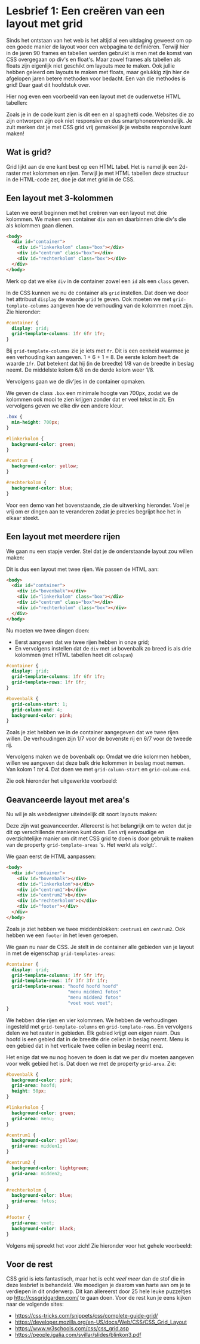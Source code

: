 # Lesbrief 1: Een creëren van een layout met grid

Sinds het ontstaan van het web is het altijd al een uitdaging geweest om op een goede manier de layout voor een webpagina te definiëren. Terwijl hier in de jaren 90 frames en tabellen werden gebruikt is men met de komst van CSS overgegaan op div's en float's. Maar zowel frames als tabellen als floats zijn eigenlijk niet geschikt om layouts mee te maken. Ook jullie hebben geleerd om layouts te maken met floats, maar gelukkig zijn hier de afgelopen jaren betere methoden voor bedacht. Een van die methodes is grid! Daar gaat dit hoofdstuk over.

Hier nog even een voorbeeld van een layout met de ouderwetse HTML tabellen:
[](codepen://hakanakkas/aEGYLR?height=500&theme=0)

Zoals je in de code kunt zien is dit een en al spaghetti code. Websites die zo zijn ontworpen zijn ook niet responsive en dus smartphoneonvriendelijk. Je zult merken dat je met CSS grid vrij gemakkelijk je website responsive kunt maken!

## Wat is grid?
Grid lijkt aan de ene kant best op een HTML tabel. Het is namelijk een 2d-raster met kolommen en rijen. Terwijl je met HTML tabellen deze structuur in de HTML-code zet, doe je dat met grid in de CSS.

## Een layout met 3-kolommen
Laten we eerst beginnen met het creëren van een layout met drie kolommen. We maken een container `div` aan en daarbinnen drie div's die als kolommen gaan dienen.

``` html
<body>
  <div id="container">
    <div id="linkerkolom" class="box"></div>
    <div id="centrum" class="box"></div>    
    <div id="rechterkolom" class="box"></div>        
  </div>
</body>
```
Merk op dat we elke `div` in de container zowel een `id` als een `class` geven.

In de CSS kunnen we nu de container als `grid` instellen. Dat doen we door het attribuut `display` de waarde `grid` te geven. Ook moeten we met `grid-template-columns` aangeven hoe de verhouding van de kolommen moet zijn. Zie hieronder:

``` css
#container {
  display: grid;
  grid-template-columns: 1fr 6fr 1fr;
}
```
Bij `grid-template-columns` zie je iets met `fr`. Dit is een eenheid waarmee je een verhouding kan aangeven. 1 + 6 + 1 = 8. De eerste kolom heeft de waarde `1fr`. Dat betekent dat hij (in de breedte) 1/8 van de breedte in beslag neemt. De middelste kolom 6/8 en de derde kolom weer 1/8.

Vervolgens gaan we de div'jes in de container opmaken.

We geven de class `.box` een minimale hoogte van 700px, zodat we de kolommen ook mooi te zien krijgen zonder dat er veel tekst in zit. En vervolgens geven we elke div een andere kleur.

``` css
.box {
  min-height: 700px;
}

#linkerkolom {
  background-color: green;
}

#centrum {
  background-color: yellow;
}

#rechterkolom {
  background-color: blue;
}
```
Voor een demo van het bovenstaande, zie de uitwerking hieronder. Voel je vrij om er dingen aan te veranderen zodat je precies begrijpt hoe het in elkaar steekt.

[](codepen://h-akkas/qpKwzb?height=500&theme=0)

## Een layout met meerdere rijen
We gaan nu een stapje verder. Stel dat je de onderstaande layout zou willen maken:

[](https://docs.google.com/drawings/d/16WMBGT6tMgwsRhDCGE9J20cPwd0vReDXLkSHgtO82KM/edit?usp=sharing)

Dit is dus een layout met twee rijen. We passen de HTML aan:

``` html
<body>
  <div id="container">
    <div id="bovenbalk"></div>
    <div id="linkerkolom" class="box"></div>
    <div id="centrum" class="box"></div>    
    <div id="rechterkolom" class="box"></div>        
  </div>
</body>
```

Nu moeten we twee dingen doen:
* Eerst aangeven dat we twee rijen hebben in onze grid;
* En vervolgens instellen dat de `div` met `id` bovenbalk zo breed is als drie kolommen (met HTML tabellen heet dit `colspan`)

``` CSS
#container {
  display: grid;
  grid-template-columns: 1fr 6fr 1fr;
  grid-template-rows: 1fr 6fr;
}

#bovenbalk {
  grid-column-start: 1;
  grid-column-end: 4;
  background-color: pink;
}
```

Zoals je ziet hebben we in de container aangegeven dat we twee rijen willen. De verhoudingen zijn 1/7 voor de bovenste rij en 6/7 voor de tweede rij.

Vervolgens maken we de bovenbalk op:
Omdat we drie kolommen hebben, willen we aangeven dat deze balk drie kolommen in beslag moet nemen. Van kolom 1 _tot_ 4. Dat doen we met `grid-column-start` en `grid-column-end`.

Zie ook hieronder het uitgewerkte voorbeeld:
[](codepen://h-akkas/QaxRZe?height=500&theme=0)

## Geavanceerde layout met area's
Nu wil je als webdesigner uiteindelijk dit soort layouts maken:
[](https://docs.google.com/drawings/d/1-VTi4-hQc_w4njq-4oK20rsdAHmmmf6r98OdUxc8kas/edit?usp=sharing)

Deze zijn wat geavanceerder. Allereerst is het belangrijk om te weten dat je dit op verschillende manieren kunt doen. Een vrij eenvoudige en overzichtelijke manier om dit met CSS grid te doen is door gebruik te maken van de property `grid-template-areas` 's. Het werkt als volgt:'.

We gaan eerst de HTML aanpassen:
``` html
<body>
  <div id="container">
    <div id="bovenbalk"></div>
    <div id="linkerkolom">a</div>
    <div id="centrum1">b</div>  
    <div id="centrum2">b</div>  
    <div id="rechterkolom">c</div>        
    <div id="footer"></div>
  </div>
</body>
```
Zoals je ziet hebben we twee middenblokken: `centrum1` en `centrum2`. Ook hebben we een `footer` in het leven geroepen.

We gaan nu naar de CSS. Je stelt in de container alle gebieden van je layout in met de eigenschap `grid-templates-areas`:
``` css
#container {
  display: grid;
  grid-template-columns: 1fr 5fr 1fr;
  grid-template-rows: 1fr 3fr 3fr 1fr;
  grid-template-areas: "hoofd hoofd hoofd"
                       "menu midden1 fotos"
                       "menu midden2 fotos"
                       "voet voet voet";
}
```
We hebben drie rijen en vier kolommen. We hebben de verhoudingen ingesteld met `grid-template-columns` en `grid-template-rows`. En vervolgens delen we het raster in gebieden. Elk gebied krijgt een eigen naam. Dus hoofd is een gebied dat in de breedte drie cellen in beslag neemt. Menu is een gebied dat in het verticale twee cellen in beslag neemt enz.

Het enige dat we nu nog hoeven te doen is dat we per div moeten aangeven voor welk gebied het is. Dat doen we met de property `grid-area`. Zie:

``` css
#bovenbalk {
  background-color: pink;
  grid-area: hoofd;
  height: 50px;
}

#linkerkolom {
  background-color: green;
  grid-area: menu;
}

#centrum1 {
  background-color: yellow;
  grid-area: midden1;
}

#centrum2 {
  background-color: lightgreen;
  grid-area: midden2;
}

#rechterkolom {
  background-color: blue;
  grid-area: fotos;
}

#footer {
  grid-area: voet;
  background-color: black;
}
```
Volgens mij spreekt het voor zich! Zie hieronder voor het gehele voorbeeld:

[](codepen://h-akkas/baKPNX?height=500&theme=0)


## Voor de rest
CSS grid is iets fantastisch, maar het is echt _veel meer_ dan de stof die in deze lesbrief is behandeld. We moedigen je daarom van harte aan om je te verdiepen in dit onderwerp. Dit kan allereerst door 25 hele leuke puzzeltjes op http://cssgridgarden.com/ te gaan doen. Voor de rest kun je eens kijken naar de volgende sites:
* https://css-tricks.com/snippets/css/complete-guide-grid/
* https://developer.mozilla.org/en-US/docs/Web/CSS/CSS_Grid_Layout
* https://www.w3schools.com/css/css_grid.asp
* https://people.igalia.com/svillar/slides/blinkon3.pdf
